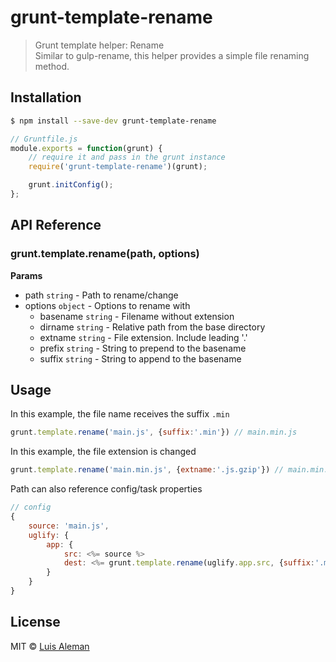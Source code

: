 # grunt-template-rename

> Grunt template helper: Rename  
> Similar to gulp-rename, this helper provides a simple file renaming method.

## Installation

```sh
$ npm install --save-dev grunt-template-rename
```

```js
// Gruntfile.js
module.exports = function(grunt) {
	// require it and pass in the grunt instance
	require('grunt-template-rename')(grunt);

	grunt.initConfig();
};
```

## API Reference

### grunt.template.rename(path, options)

**Params**

- path `string` - Path to rename/change  
- options `object` - Options to rename with  
  - basename `string` - Filename without extension  
  - dirname `string` - Relative path from the base directory  
  - extname `string` - File extension. Include leading '.'  
  - prefix `string` - String to prepend to the basename  
  - suffix `string` - String to append to the basename  

## Usage

In this example, the file name receives the suffix `.min`
```js
grunt.template.rename('main.js', {suffix:'.min'}) // main.min.js
```

In this example, the file extension is changed
```js
grunt.template.rename('main.min.js', {extname:'.js.gzip'}) // main.min.js.gzip
```

Path can also reference config/task properties
```js
// config
{
	source: 'main.js',
	uglify: {
		app: {
			src: <%= source %>
			dest: <%= grunt.template.rename(uglify.app.src, {suffix:'.min'}) %>
		}
	}
}
```


## License
MIT © [Luis Aleman](http://github.com/Lalem001)

